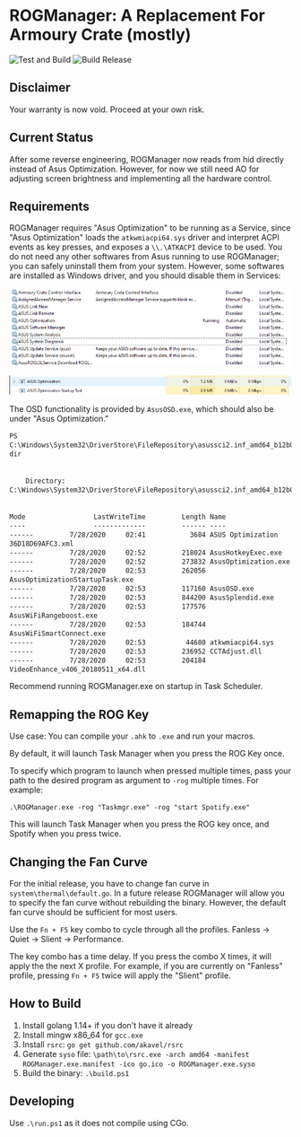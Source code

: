 # ROGManager: A Replacement For Armoury Crate (mostly)

![Test and Build](https://github.com/zllovesuki/ROGManager/workflows/Test%20and%20Build/badge.svg) ![Build Release](https://github.com/zllovesuki/ROGManager/workflows/Build%20Release/badge.svg)

## Disclaimer

Your warranty is now void. Proceed at your own risk.

## Current Status

After some reverse engineering, ROGManager now reads from hid directly instead of Asus Optimization. However, for now we still need AO for adjusting screen brightness and implementing all the hardware control.

## Requirements

ROGManager requires "Asus Optimization" to be running as a Service, since "Asus Optimization" loads the `atkwmiacpi64.sys` driver and interpret ACPI events as key presses, and exposes a `\\.\ATKACPI` device to be used. You do not need any other softwares from Asus running to use ROGManager; you can safely uninstall them from your system. However, some softwares are installed as Windows driver, and you should disable them in Services:

![Running Services](images/services.png)

![Running Processes](images/processes.png)

The OSD functionality is provided by `AsusOSD.exe`, which should also be under "Asus Optimization." 

```
PS C:\Windows\System32\DriverStore\FileRepository\asussci2.inf_amd64_b12b0d488bd75133\ASUSOptimization> dir


    Directory: C:\Windows\System32\DriverStore\FileRepository\asussci2.inf_amd64_b12b0d488bd75133\ASUSOptimization


Mode                 LastWriteTime         Length Name
----                 -------------         ------ ----
------         7/28/2020     02:41           3684 ASUS Optimization 36D18D69AFC3.xml
------         7/28/2020     02:52         218024 AsusHotkeyExec.exe
------         7/28/2020     02:52         273832 AsusOptimization.exe
------         7/28/2020     02:53         262056 AsusOptimizationStartupTask.exe
------         7/28/2020     02:53         117160 AsusOSD.exe
------         7/28/2020     02:53         844200 AsusSplendid.exe
------         7/28/2020     02:53         177576 AsusWiFiRangeboost.exe
------         7/28/2020     02:53         184744 AsusWiFiSmartConnect.exe
------         7/28/2020     02:53          44680 atkwmiacpi64.sys
------         7/28/2020     02:53         236952 CCTAdjust.dll
------         7/28/2020     02:53         204184 VideoEnhance_v406_20180511_x64.dll
```

Recommend running ROGManager.exe on startup in Task Scheduler.

## Remapping the ROG Key

Use case: You can compile your `.ahk` to `.exe` and run your macros.

By default, it will launch Task Manager when you press the ROG Key once.

To specify which program to launch when pressed multiple times, pass your path to the desired program as argument to `-rog` multiple times. For example:

```
.\ROGManager.exe -rog "Taskmgr.exe" -rog "start Spotify.exe"
```

This will launch Task Manager when you press the ROG key once, and Spotify when you press twice.

## Changing the Fan Curve

For the initial release, you have to change fan curve in `system\thermal\default.go`. In a future release ROGManager will allow you to specify the fan curve without rebuilding the binary. However, the default fan curve should be sufficient for most users.

Use the `Fn + F5` key combo to cycle through all the profiles. Fanless -> Quiet -> Slient -> Performance.

The key combo has a time delay. If you press the combo X times, it will apply the the next X profile. For example, if you are currently on "Fanless" profile, pressing `Fn + F5` twice will apply the "Slient" profile.

## How to Build

1. Install golang 1.14+ if you don't have it already
2. Install mingw x86_64 for `gcc.exe`
2. Install `rsrc`: `go get github.com/akavel/rsrc`
3. Generate `syso` file: `\path\to\rsrc.exe -arch amd64 -manifest ROGManager.exe.manifest -ico go.ico -o ROGManager.exe.syso`
4. Build the binary: `.\build.ps1`

## Developing

Use `.\run.ps1` as it does not compile using CGo.